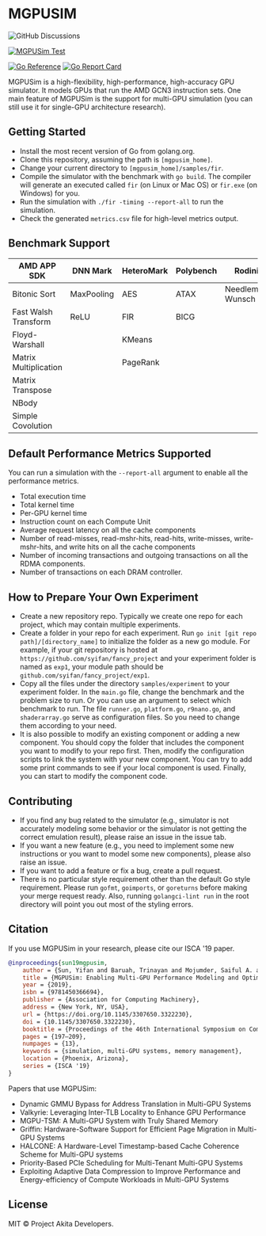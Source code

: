 # MGPUSIM

![GitHub Discussions](https://img.shields.io/github/discussions/sarchlab/mgpusim)


[![MGPUSim Test](https://github.com/sarchlab/mgpusim/actions/workflows/mgpusim_test.yml/badge.svg)](https://github.com/sarchlab/mgpusim/actions/workflows/mgpusim_test.yml)

[![Go Reference](https://pkg.go.dev/badge/github.com/sarchlab/mgpusim.svg)](https://pkg.go.dev/github.com/sarchlab/mgpusim)
[![Go Report Card](https://goreportcard.com/badge/github.com/sarchlab/mgpusim/v3)](https://goreportcard.com/report/github.com/sarchlab/mgpusim/v3)


MGPUSim is a high-flexibility, high-performance, high-accuracy GPU simulator. It models GPUs that run the AMD GCN3 instruction sets. One main feature of MGPUSim is the support for multi-GPU simulation (you can still use it for single-GPU architecture research).

## Getting Started

- Install the most recent version of Go from golang.org.
- Clone this repository, assuming the path is `[mgpusim_home]`.
- Change your current directory to `[mgpusim_home]/samples/fir`.
- Compile the simulator with the benchmark with `go build`. The compiler will generate an executed called `fir` (on Linux or Mac OS) or `fir.exe` (on Windows) for you.
- Run the simulation with `./fir -timing --report-all` to run the simulation.
- Check the generated `metrics.csv` file for high-level metrics output.

## Benchmark Support

| AMD APP SDK           | DNN Mark   | HeteroMark | Polybench | Rodinia          | SHOC      |
| --------------------- | ---------- | ---------- | --------- | ---------------- | --------- |
| Bitonic Sort          | MaxPooling | AES        | ATAX      | Needleman-Wunsch | BFS       |
| Fast Walsh Transform  | ReLU       | FIR        | BICG      |                  | FFT       |
| Floyd-Warshall        |            | KMeans     |           |                  | SPMV      |
| Matrix Multiplication |            | PageRank   |           |                  | Stencil2D |
| Matrix Transpose      |            |            |           |                  |           |
| NBody                 |            |            |           |                  |           |
| Simple Covolution     |            |            |           |                  |           |

## Default Performance Metrics Supported

You can run a simulation with the `--report-all` argument to enable all the performance metrics.

- Total execution time
- Total kernel time
- Per-GPU kernel time
- Instruction count on each Compute Unit
- Average request latency on all the cache components
- Number of read-misses, read-mshr-hits, read-hits, write-misses, write-mshr-hits, and write hits on all the cache components
- Number of incoming transactions and outgoing transactions on all the RDMA components.
- Number of transactions on each DRAM controller.

## How to Prepare Your Own Experiment

- Create a new repository repo. Typically we create one repo for each project, which may contain multiple experiments.
- Create a folder in your repo for each experiment. Run `go init [git repo path]/[directory_name]` to initialize the folder as a new go module. For example, if your git repository is hosted at `https://github.com/syifan/fancy_project` and your experiment folder is named as `exp1`, your module path should be `github.com/syifan/fancy_project/exp1`.
- Copy all the files under the directory `samples/experiment` to your experiment folder. In the `main.go` file, change the benchmark and the problem size to run. Or you can use an argument to select which benchmark to run. The file `runner.go`, `platform.go`, `r9nano.go`, and `shaderarray.go` serve as configuration files. So you need to change them according to your need.
- It is also possible to modify an existing component or adding a new component. You should copy the folder that includes the component you want to modify to your repo first. Then, modify the configuration scripts to link the system with your new component. You can try to add some print commands to see if your local component is used. Finally, you can start to modify the component code.

## Contributing

- If you find any bug related to the simulator (e.g., simulator is not accurately modeling some behavior or the simulator is not getting the correct emulation result), please raise an issue in the issue tab.
- If you want a new feature (e.g., you need to implement some new instructions or you want to model some new components), please also raise an issue.
- If you want to add a feature or fix a bug, create a pull request.
- There is no particular style requirement other than the default Go style requirement. Please run `gofmt`, `goimports`, or `goreturns` before making your merge request ready. Also, running `golangci-lint run` in the root directory will point you out most of the styling errors.

## Citation

If you use MGPUSim in your research, please cite our ISCA '19 paper. 

```bibtex
@inproceedings{sun19mgpusim, 
    author = {Sun, Yifan and Baruah, Trinayan and Mojumder, Saiful A. and Dong, Shi and Gong, Xiang and Treadway, Shane and Bao, Yuhui and Hance, Spencer and McCardwell, Carter and Zhao, Vincent and Barclay, Harrison and Ziabari, Amir Kavyan and Chen, Zhongliang and Ubal, Rafael and Abell\'{a}n, Jos\'{e} L. and Kim, John and Joshi, Ajay and Kaeli, David}, 
    title = {MGPUSim: Enabling Multi-GPU Performance Modeling and Optimization}, 
    year = {2019}, 
    isbn = {9781450366694}, 
    publisher = {Association for Computing Machinery}, 
    address = {New York, NY, USA}, 
    url = {https://doi.org/10.1145/3307650.3322230}, 
    doi = {10.1145/3307650.3322230}, 
    booktitle = {Proceedings of the 46th International Symposium on Computer Architecture}, 
    pages = {197–209}, 
    numpages = {13}, 
    keywords = {simulation, multi-GPU systems, memory management}, 
    location = {Phoenix, Arizona}, 
    series = {ISCA '19} 
}
```

Papers that use MGPUSim:

* Dynamic GMMU Bypass for Address Translation in Multi-GPU Systems
* Valkyrie: Leveraging Inter-TLB Locality to Enhance GPU Performance
* MGPU-TSM: A Multi-GPU System with Truly Shared Memory
* Griffin: Hardware-Software Support for Efficient Page Migration in Multi-GPU Systems
* HALCONE: A Hardware-Level Timestamp-based Cache Coherence Scheme for Multi-GPU systems
* Priority-Based PCIe Scheduling for Multi-Tenant Multi-GPU Systems
* Exploiting Adaptive Data Compression to Improve Performance and Energy-efficiency of Compute Workloads in Multi-GPU Systems


## License

MIT © Project Akita Developers.
